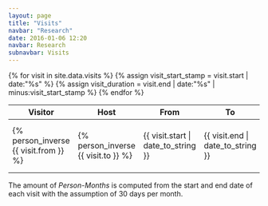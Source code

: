 ```yaml
---
layout: page
title: "Visits"
navbar: "Research"
date: 2016-01-06 12:20
navbar: Research
subnavbar: Visits
---
```


<div class="table-responsive">
  <table id="visits-db" class="table table-striped">
    <thead class="thead-default">
      <tr>
        <th class="col-visitor">Visitor</th>
        <th class="col-host">Host</th>
        <th class="col-start">From</th>
        <th class="col-end">To</th>
        <th class="col-pm"><abbr title="Person-Months">PM</abbr></th>
      </tr>
    </thead>
    <tbody>
      {% for visit in site.data.visits %}
        {% assign visit_start_stamp = visit.start | date:"%s" %}
        {% assign visit_duration = visit.end | date:"%s" | minus:visit_start_stamp %}
        <tr>
          <td class="col-visitor">{% person_inverse {{ visit.from }} %}</td>
          <td class="col-host">{% person_inverse {{ visit.to }} %}</td>
          <td class="col-start">
            {{ visit.start | date_to_string }}
          </td>
          <td class="col-end">
            {{ visit.end | date_to_string }}
          </td>
          <td class="col-pm">
            <abbr title="{% duration_humanized {{ visit_duration }} %}">
              {% duration_pms {{ visit_duration }} %}
            </abbr>
          </td>
        </tr>
      {% endfor %}
    </tbody>
  </table>
</div>

<p class="text-muted">
  The amount of <em>Person-Months</em> is computed from the start and end date of each visit with
  the assumption of 30 days per month.
</p>
